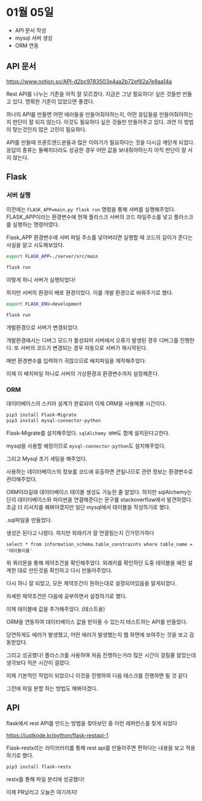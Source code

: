 # 01월 05일

* API 문서 작성
* mysql 서버 생성
* ORM 연동



## API 문서

https://www.notion.so/API-d2bc9783503e4aa2b72ef62a7e9aa14a

Rest API를 나누는 기준을 아직 잘 모르겠다. 지금은 그냥 필요하다! 싶은 것들만 만들고 있다. 명확한 기준이 있었으면 좋겠다. 

하나의 API를 만들면 어떤 에러들을 만들어줘야하는지, 어떤 응답들을 만들어줘야하는지 판단이 잘 되지 않는다. 이것도 필요하다 싶은 것들만 만들어주고 있다. 과연 이 방법이 맞는것인지 많은 고민이 필요하다.

API를 만들때 프론트앤드분들과 많은 이야기가 필요하다는 것을 다시금 깨닫게 되었다. 응답의 종류는 둘째치더라도 성공한 경우 어떤 값을 보내줘야하는지 아직 판단이 잘 서지 않는다. 

## Flask 

### 서버 실행

이전에는 `FLASK_APP=main.py flask run` 명령을 통해 서버를 실행해주었다. FLASK_APP이라는 환경변수에 현재 플라스크 서버의 코드 파일주소를 넣고 플라스크를 실행하는 명령어였다.

Flask_APP 환경변수에 서버 파일 주소를 넣어버리면 실행할 때 코드의 길이가 준다는 사실을 알고 시도해보았다.

```bash
export FLASK_APP=./server/src/main

flask run
```

이렇게 하니 서버가 실행되었다!

하지만 서버의 환경이 배포 환경이었다. 이를 개발 환경으로 바꿔주기로 했다. 

```bash
export FLASK_ENV=development  

Flask run  
```

개발환경으로 서버가 변경되었다. 

개발환경에서는 디버그 모드가 활성되어 서버에서 오류가 발생된 경우 디버그를 진행한다. 또 서버의 코드가 변경되는 경우 자동으로 서버가 재시작된다.

매번 환경변수를 입력하기 귀찮으므로 배치파일을 제작해주었다. 

이제 이 배치파일 하나로 서버의 가상환경과 환경변수까지 설정해준다.

### ORM

데이터베이스의 스키마 설계가 완료되어 이제 ORM을 사용해볼 시간이다. 

```bash
pip3 install Flask-Migrate
pip3 install mysql-connector-python
```

Flask-Migrate를 설치해주었다. `sqlAlchemy ORM`도 함께 설치된다고한다. 

mysql을 사용할 예정이므로 `mysql-connector-python`도 설치해주었다.

그리고 Mysql 초기 세팅을 해주었다. 

사용하는 데이터베이스의 정보를 코드에 유출하면 큰일나므로 관련 정보는 환경변수로 관리해주었다. 

ORM이라길래 데이터베이스 테이블 생성도 가능한 줄 알았다. 하지만 sqlAlchemy는 단지 데이터베이스와 파이썬을 연결해준다는 문구를 stackoverflow에서 발견하였다. 조금 더 리서치를 해봐야겠지만 일단  mysql에서 테이블을 작성하기로 했다. 

.sql파일을 만들었다.

생성은 된다고 나왔다. 하지만 외래키가 잘 연결됬는지 긴가민가하다

```mysql
select * from information_schema.table_constraints where table_name = '테이블이름'
```

위 쿼리문을 통해 제약조건을 확인해주었다. 외래키를 확인하던 도중 테이블을 예전 설계한 대로 만든것을 확인하고 다시 만들어주었다. 

다시 하니 잘 되었고, 모든 제약조건이 원하는대로 설정되어있음을 알게되었다. 

자세한 제약조건은 다음에 공부하면서 설정하기로 했다.

이제 테이블에 값을 추가해주었다. (테스트용)

ORM을 연동하여 데이터베이스 값을 받아올 수 있는지 테스트하는 API를 만들었다. 

당연하게도 에러가 발생했고, 어떤 에러가 발생했는지 웹 화면에 보여주는 것을 보고 감동받았다.

그리고 성공했다! 플라스크를 사용하여 처음 진행하는거라 많은 시간이 걸릴줄 알았는데 생각보다 적은 시간이 걸렸다.

이제 기본적인 작업이 되었으니 이것을 진행하여 다음 태스크를 진행하면 될 것 같다

그전에 파일 분할 하는 방법도 해봐야겠다. 

## API

flask에서 rest API를 만드는 방법을 찾아보던 중 이런 레퍼런스를 찾게 되었다 

https://justkode.kr/python/flask-restapi-1

Flask-restx라는 라이브러리를 통해 rest api를 만들어주면 편하다는 내용을 보고 적용하기로 했다.

```bash
pip3 install flask-restx
```

restx를 통해 파일 분리에 성공했다! 

이제 PR날리고 오늘은 여기까지!